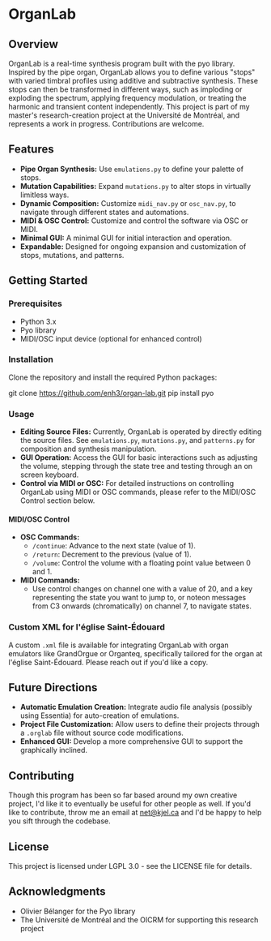 # OrganLab

## Overview
OrganLab is a real-time synthesis program built with the pyo library. Inspired by the pipe organ, OrganLab allows you to define various "stops" with varied timbral profiles using additive and subtractive synthesis. These stops can then be transformed in different ways, such as imploding or exploding the spectrum, applying frequency modulation, or treating the harmonic and transient content independently. This project is part of my master's research-creation project at the Université de Montréal, and represents a work in progress. Contributions are welcome.

## Features
- **Pipe Organ Synthesis:** Use `emulations.py` to define your palette of stops.
- **Mutation Capabilities:** Expand `mutations.py` to alter stops in virtually limitless ways.
- **Dynamic Composition:** Customize `midi_nav.py` or `osc_nav.py`, to navigate through different states and automations.
- **MIDI & OSC Control:** Customize and control the software via OSC or MIDI.
- **Minimal GUI:** A minimal GUI for initial interaction and operation.
- **Expandable:** Designed for ongoing expansion and customization of stops, mutations, and patterns.

## Getting Started
### Prerequisites
- Python 3.x
- Pyo library
- MIDI/OSC input device (optional for enhanced control)

### Installation
Clone the repository and install the required Python packages:

git clone https://github.com/enh3/organ-lab.git
pip install pyo

### Usage
- **Editing Source Files:** Currently, OrganLab is operated by directly editing the source files. See `emulations.py`, `mutations.py`, and `patterns.py` for composition and synthesis manipulation.
- **GUI Operation:** Access the GUI for basic interactions such as adjusting the volume, stepping through the state tree and testing through an on screen keyboard. 
- **Control via MIDI or OSC:** For detailed instructions on controlling OrganLab using MIDI or OSC commands, please refer to the MIDI/OSC Control section below.

#### MIDI/OSC Control
- **OSC Commands:**
  - `/continue`: Advance to the next state (value of 1).
  - `/return`: Decrement to the previous (value of 1).
  - `/volume`: Control the volume with a floating point value between 0 and 1.
- **MIDI Commands:**
  - Use control changes on channel one with a value of 20, and a key representing the state you want to jump to, or noteon messages from C3 onwards (chromatically) on channel 7, to navigate states.

### Custom XML for l'église Saint-Édouard
A custom `.xml` file is available for integrating OrganLab with organ emulators like GrandOrgue or Organteq, specifically tailored for the organ at l'église Saint-Édouard. Please reach out if you'd like a copy.

## Future Directions
- **Automatic Emulation Creation:** Integrate audio file analysis (possibly using Essentia) for auto-creation of emulations.
- **Project File Customization:** Allow users to define their projects through a `.orglab` file without source code modifications.
- **Enhanced GUI:** Develop a more comprehensive GUI to support the graphically inclined.

## Contributing
Though this program has been so far based around my own creative project, I'd like it to eventually be useful for other people as well. If you'd like to contribute, throw me an email at net@kjel.ca and I'd be happy to help you sift through the codebase. 

## License
This project is licensed under LGPL 3.0 - see the LICENSE file for details.

## Acknowledgments
- Olivier Bélanger for the Pyo library
- The Université de Montréal and the OICRM for supporting this research project
